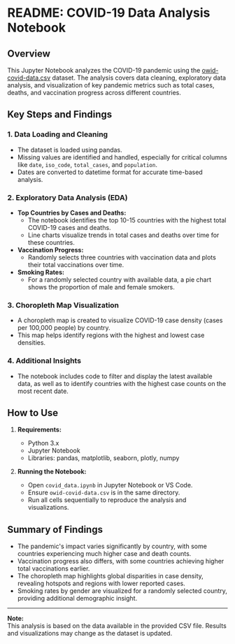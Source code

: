 # README: COVID-19 Data Analysis Notebook

## Overview

This Jupyter Notebook analyzes the COVID-19 pandemic using the [owid-covid-data.csv](owid-covid-data.csv) dataset. The analysis covers data cleaning, exploratory data analysis, and visualization of key pandemic metrics such as total cases, deaths, and vaccination progress across different countries.

## Key Steps and Findings

### 1. Data Loading and Cleaning
- The dataset is loaded using pandas.
- Missing values are identified and handled, especially for critical columns like `date`, `iso_code`, `total_cases`, and `population`.
- Dates are converted to datetime format for accurate time-based analysis.

### 2. Exploratory Data Analysis (EDA)
- **Top Countries by Cases and Deaths:**  
  - The notebook identifies the top 10-15 countries with the highest total COVID-19 cases and deaths.
  - Line charts visualize trends in total cases and deaths over time for these countries.
- **Vaccination Progress:**  
  - Randomly selects three countries with vaccination data and plots their total vaccinations over time.
- **Smoking Rates:**  
  - For a randomly selected country with available data, a pie chart shows the proportion of male and female smokers.

### 3. Choropleth Map Visualization
- A choropleth map is created to visualize COVID-19 case density (cases per 100,000 people) by country.
- This map helps identify regions with the highest and lowest case densities.

### 4. Additional Insights
- The notebook includes code to filter and display the latest available data, as well as to identify countries with the highest case counts on the most recent date.

## How to Use

1. **Requirements:**  
   - Python 3.x  
   - Jupyter Notebook  
   - Libraries: pandas, matplotlib, seaborn, plotly, numpy

2. **Running the Notebook:**  
   - Open `covid_data.ipynb` in Jupyter Notebook or VS Code.
   - Ensure `owid-covid-data.csv` is in the same directory.
   - Run all cells sequentially to reproduce the analysis and visualizations.

## Summary of Findings

- The pandemic's impact varies significantly by country, with some countries experiencing much higher case and death counts.
- Vaccination progress also differs, with some countries achieving higher total vaccinations earlier.
- The choropleth map highlights global disparities in case density, revealing hotspots and regions with lower reported cases.
- Smoking rates by gender are visualized for a randomly selected country, providing additional demographic insight.

---

**Note:**  
This analysis is based on the data available in the provided CSV file. Results and visualizations may change as the dataset is updated.